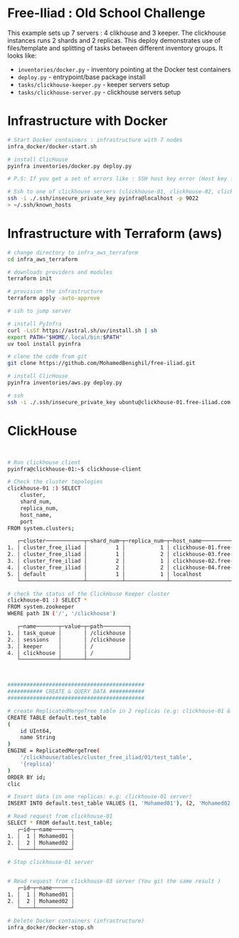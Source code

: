 # Free-Iliad : Old School Challenge

This example sets up 7 servers : 4 clikhouse and 3 keeper. The clickhouse instances runs 2 shards and 2 replicas. This deploy demonstrates use of files/template and splitting of tasks between different inventory groups. It looks like:

+ `inventories/docker.py` - inventory pointing at the Docker test containers
+ `deploy.py` - entrypoint/base package install
+ `tasks/clickhouse-keeper.py` - keeper servers setup
+ `tasks/clickhouse-server.py` - clickhouse servers setup



# Infrastructure with Docker 
```sh
# Start Docker containers : infrastructure with 7 nodes
infra_docker/docker-start.sh

# install ClicHouse 
pyinfra inventories/docker.py deploy.py

# P.S: If you get a set of errors like : SSH host key error (Host key for localhost does not match.) :

# Ssh to one of clickhouse servers (clickhouse-01, clickhouse-02, clickhouse-03 or clickhouse-04)
ssh -i ./.ssh/insecure_private_key pyinfra@localhost -p 9022 
> ~/.ssh/known_hosts
```

# Infrastructure with Terraform (aws)
```sh
# change directory to infra_aws_terraform
cd infra_aws_terraform

# downloads providers and modules
terraform init

# provision the infrastructure 
terraform apply -auto-approve 

# ssh to jump server 

# install PyInfra 
curl -LsSf https://astral.sh/uv/install.sh | sh
export PATH="$HOME/.local/bin:$PATH"
uv tool install pyinfra

# clone the code from git 
git clone https://github.com/MohamedBenighil/free-iliad.git

# install ClicHouse 
pyinfra inventories/aws.py deploy.py

# ssh 
ssh -i ./.ssh/insecure_private_key ubuntu@clickhouse-01.free-iliad.com


```

# ClickHouse 
```sh


# Run clickhouse client 
pyinfra@clickhouse-01:~$ clickhouse-client

# Check the cluster topologies
clickhouse-01 :) SELECT 
    cluster,
    shard_num,
    replica_num,
    host_name,
    port
FROM system.clusters;

   ┌─cluster────────────┬─shard_num─┬─replica_num─┬─host_name────────────────────┬─port─┐
1. │ cluster_free_iliad │         1 │           1 │ clickhouse-01.free-iliad.com │ 9000 │
2. │ cluster_free_iliad │         1 │           2 │ clickhouse-03.free-iliad.com │ 9000 │
3. │ cluster_free_iliad │         2 │           1 │ clickhouse-02.free-iliad.com │ 9000 │
4. │ cluster_free_iliad │         2 │           2 │ clickhouse-04.free-iliad.com │ 9000 │
5. │ default            │         1 │           1 │ localhost                    │ 9000 │
   └────────────────────┴───────────┴─────────────┴──────────────────────────────┴──────┘

# check the status of the ClickHouse Keeper cluster
clickhouse-01 :) SELECT *
FROM system.zookeeper
WHERE path IN ('/', '/clickhouse')

   ┌─name───────┬─value─┬─path────────┐
1. │ task_queue │       │ /clickhouse │
2. │ sessions   │       │ /clickhouse │
3. │ keeper     │       │ /           │
4. │ clickhouse │       │ /           │
   └────────────┴───────┴─────────────┘



###########################################
########### CREATE & QUERY DATA ########### 
###########################################

# create ReplicatedMergeTree table in 2 replicas (e.g: clickhouse-01 & clickhouse-03 OR clickhouse-02 & clickhouse-04 )
CREATE TABLE default.test_table
(
    id UInt64,
    name String
)
ENGINE = ReplicatedMergeTree(
    '/clickhouse/tables/cluster_free_iliad/01/test_table',  
    '{replica}' 
)
ORDER BY id; 
clic

# Insert data (in one replicas: e.g: clickhouse-01 server)
INSERT INTO default.test_table VALUES (1, 'Mohamed01'), (2, 'Mohamed02');

# Read request from clickhouse-01
SELECT * FROM default.test_table;
   ┌─id─┬─name──────┐
1. │  1 │ Mohamed01 │
2. │  2 │ Mohamed02 │
   └────┴───────────┘

# Stop clickhouse-01 server


# Read request from clickhouse-03 server (You git the same result )
   ┌─id─┬─name──────┐
1. │  1 │ Mohamed01 │
2. │  2 │ Mohamed02 │
   └────┴───────────┘

# Delete Docker containers (infrastructure)
infra_docker/docker-stop.sh
```
